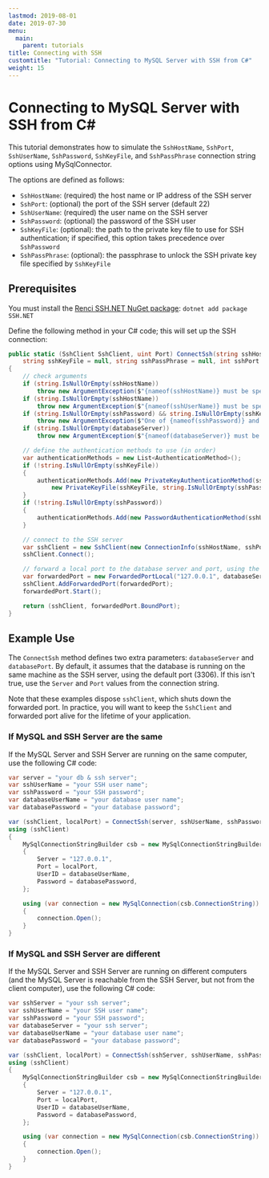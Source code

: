 ```yaml
---
lastmod: 2019-08-01
date: 2019-07-30
menu:
  main:
    parent: tutorials
title: Connecting with SSH
customtitle: "Tutorial: Connecting to MySQL Server with SSH from C#"
weight: 15
---
```


# Connecting to MySQL Server with SSH from C\#

This tutorial demonstrates how to simulate the `SshHostName`, `SshPort`, `SshUserName`, `SshPassword`, `SshKeyFile`, and `SshPassPhrase`
connection string options using MySqlConnector.

The options are defined as follows:

* `SshHostName`: (required) the host name or IP address of the SSH server
* `SshPort`: (optional) the port of the SSH server (default 22)
* `SshUserName`: (required) the user name on the SSH server
* `SshPassword`: (optional) the password of the SSH user
* `SshKeyFile`: (optional): the path to the private key file to use for SSH authentication; if specified, this option takes precedence over `SshPassword`
* `SshPassPhrase`: (optional): the passphrase to unlock the SSH private key file specified by `SshKeyFile`

## Prerequisites

You must install the [Renci SSH.NET NuGet package](https://www.nuget.org/packages/SSH.NET/): `dotnet add package SSH.NET`

Define the following method in your C# code; this will set up the SSH connection:

```csharp
public static (SshClient SshClient, uint Port) ConnectSsh(string sshHostName, string sshUserName, string sshPassword = null,
	string sshKeyFile = null, string sshPassPhrase = null, int sshPort = 22, string databaseServer = "localhost", int databasePort = 3306)
{
	// check arguments
	if (string.IsNullOrEmpty(sshHostName))
		throw new ArgumentException($"{nameof(sshHostName)} must be specified.", nameof(sshHostName));
	if (string.IsNullOrEmpty(sshHostName))
		throw new ArgumentException($"{nameof(sshUserName)} must be specified.", nameof(sshUserName));
	if (string.IsNullOrEmpty(sshPassword) && string.IsNullOrEmpty(sshKeyFile))
		throw new ArgumentException($"One of {nameof(sshPassword)} and {nameof(sshKeyFile)} must be specified.");
	if (string.IsNullOrEmpty(databaseServer))
		throw new ArgumentException($"{nameof(databaseServer)} must be specified.", nameof(databaseServer));

	// define the authentication methods to use (in order)
	var authenticationMethods = new List<AuthenticationMethod>();
	if (!string.IsNullOrEmpty(sshKeyFile))
	{
		authenticationMethods.Add(new PrivateKeyAuthenticationMethod(sshUserName,
			new PrivateKeyFile(sshKeyFile, string.IsNullOrEmpty(sshPassPhrase) ? null : sshPassPhrase)));
	}
	if (!string.IsNullOrEmpty(sshPassword))
	{
		authenticationMethods.Add(new PasswordAuthenticationMethod(sshUserName, sshPassword).Dump());
	}

	// connect to the SSH server
	var sshClient = new SshClient(new ConnectionInfo(sshHostName, sshPort, sshUserName, authenticationMethods.ToArray()));
	sshClient.Connect();

	// forward a local port to the database server and port, using the SSH server
	var forwardedPort = new ForwardedPortLocal("127.0.0.1", databaseServer, (uint) databasePort);
	sshClient.AddForwardedPort(forwardedPort);
	forwardedPort.Start();

	return (sshClient, forwardedPort.BoundPort);
}
```

## Example Use

The `ConnectSsh` method defines two extra parameters: `databaseServer` and `databasePort`. By default,
it assumes that the database is running on the same machine as the SSH server, using the default port (3306).
If this isn't true, use the `Server` and `Port` values from the connection string.

Note that these examples dispose `sshClient`, which shuts down the forwarded port. In practice, you will
want to keep the `SshClient` and forwarded port alive for the lifetime of your application.

### If MySQL and SSH Server are the same

If the MySQL Server and SSH Server are running on the same computer, use the following C# code:

```csharp
var server = "your db & ssh server";
var sshUserName = "your SSH user name";
var sshPassword = "your SSH password";
var databaseUserName = "your database user name";
var databasePassword = "your database password";

var (sshClient, localPort) = ConnectSsh(server, sshUserName, sshPassword);
using (sshClient)
{
	MySqlConnectionStringBuilder csb = new MySqlConnectionStringBuilder
	{
		Server = "127.0.0.1",
		Port = localPort,
		UserID = databaseUserName,
		Password = databasePassword,
	};

	using (var connection = new MySqlConnection(csb.ConnectionString))
	{
		connection.Open();
	}
}
```

### If MySQL and SSH Server are different

If the MySQL Server and SSH Server are running on different computers (and the MySQL Server
is reachable from the SSH Server, but not from the client computer), use the following C# code:

```csharp
var sshServer = "your ssh server";
var sshUserName = "your SSH user name";
var sshPassword = "your SSH password";
var databaseServer = "your ssh server";
var databaseUserName = "your database user name";
var databasePassword = "your database password";

var (sshClient, localPort) = ConnectSsh(sshServer, sshUserName, sshPassword, databaseServer: databaseServer);
using (sshClient)
{
	MySqlConnectionStringBuilder csb = new MySqlConnectionStringBuilder
	{
		Server = "127.0.0.1",
		Port = localPort,
		UserID = databaseUserName,
		Password = databasePassword,
	};

	using (var connection = new MySqlConnection(csb.ConnectionString))
	{
		connection.Open();
	}
}
```